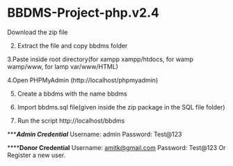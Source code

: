 # BBDMS-Project-php.v2.4
 Download the zip file

2. Extract the file and copy bbdms folder

3.Paste inside root directory(for xampp xampp/htdocs, for wamp wamp/www, for lamp var/www/HTML)

4.Open PHPMyAdmin (http://localhost/phpmyadmin)

5. Create a bbdms with the name bbdms

6. Import bbdms.sql file(given inside the zip package in the SQL file folder)

7. Run the script http://localhost/bbdms

**************************Admin Credential***********************
Username: admin
Password: Test@123

**************************Donor Credential**********************
Username: amitk@gmail.com
Password: Test@123
Or Register a new user.
